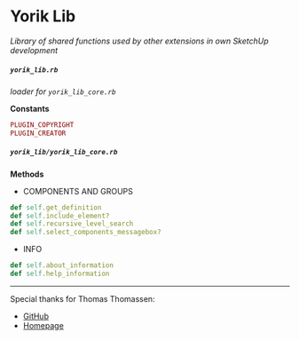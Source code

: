 # Yorik Lib
*Library of shared functions used by other extensions in own SketchUp development*
##### `yorik_lib.rb`

*loader for `yorik_lib_core.rb`*

**Constants**

```ruby
PLUGIN_COPYRIGHT
PLUGIN_CREATOR
```

##### `yorik_lib/yorik_lib_core.rb`

**Methods**

- COMPONENTS AND GROUPS
```ruby
def self.get_definition
def self.include_element?
def self.recursive_level_search
def self.select_components_messagebox?
```
- INFO
```ruby
def self.about_information
def self.help_information
```

---
Special thanks for Thomas Thomassen:
* [GitHub](https://github.com/thomthom)
* [Homepage](http://www.thomthom.net/)
